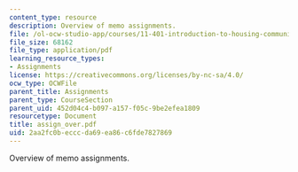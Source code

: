 ```yaml
---
content_type: resource
description: Overview of memo assignments.
file: /ol-ocw-studio-app/courses/11-401-introduction-to-housing-community-and-economic-development-fall-2003/2aa2fc0becccda69ea86c6fde7827869_assign_over.pdf
file_size: 68162
file_type: application/pdf
learning_resource_types:
- Assignments
license: https://creativecommons.org/licenses/by-nc-sa/4.0/
ocw_type: OCWFile
parent_title: Assignments
parent_type: CourseSection
parent_uid: 452d04c4-b097-a157-f05c-9be2efea1809
resourcetype: Document
title: assign_over.pdf
uid: 2aa2fc0b-eccc-da69-ea86-c6fde7827869
---
```

Overview of memo assignments.